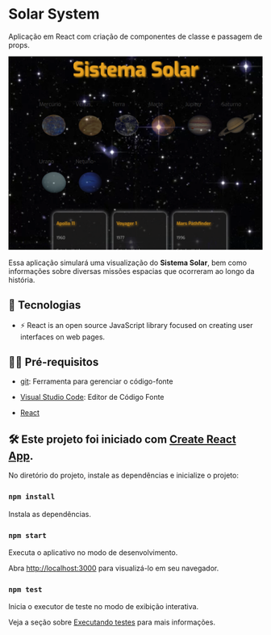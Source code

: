 # Solar System

Aplicação em React com criação de componentes de classe e passagem de props.

![preview](.github/preview.png)

Essa aplicação simulará uma visualização do **Sistema Solar**, bem como informações sobre diversas missões espacias que ocorreram ao longo da história.

## 🚀 Tecnologias

- ⚡ React is an open source JavaScript library focused on creating user interfaces on web pages.

## ✋🏻 Pré-requisitos

- [git](https://git-scm.com/downloads): Ferramenta para gerenciar o código-fonte

- [Visual Studio Code](https://code.visualstudio.com/): Editor de Código Fonte
- [React](https://reactjs.org/)

## :hammer_and_wrench: Este projeto foi iniciado com [Create React App](https://github.com/facebook/create-react-app).

No diretório do projeto, instale as dependências e inicialize o projeto:

### `npm install`

Instala as dependências.

### `npm start`

Executa o aplicativo no modo de desenvolvimento.

Abra [http://localhost:3000](http://localhost:3000) para visualizá-lo em seu navegador.

### `npm test`

Inicia o executor de teste no modo de exibição interativa.

Veja a seção sobre [Executando testes](https://facebook.github.io/create-react-app/docs/running-tests) para mais informações.